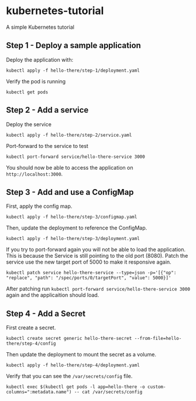 # kubernetes-tutorial

A simple Kubernetes tutorial

## Step 1 - Deploy a sample application

Deploy the application with:

```shell
kubectl apply -f hello-there/step-1/deployment.yaml
```

Verify the pod is running

```shell
kubectl get pods
```

## Step 2 - Add a service

Deploy the service

```shell
kubectl apply -f hello-there/step-2/service.yaml
```

Port-forward to the service to test

```shell
kubectl port-forward service/hello-there-service 3000
```

You should now be able to access the application on ```http://localhost:3000```.

## Step 3 - Add and use a ConfigMap

First, apply the config map.

```shell
kubectl apply -f hello-there/step-3/configmap.yaml
```

Then, update the deployment to reference the ConfigMap.

```shell
kubectl apply -f hello-there/step-3/deployment.yaml
```

If you try to port-forward again you will not be able to load the application. This is because the Service is still pointing to the old port (8080). Patch the service use the new target port of 5000 to make it responsive again.

```shell
kubectl patch service hello-there-service --type=json -p='[{"op": "replace", "path": "/spec/ports/0/targetPort", "value": 5000}]'
```

After patching run ```kubectl port-forward service/hello-there-service 3000``` again and the applicaition should load.

## Step 4 - Add a Secret

First create a secret.

```shell
kubectl create secret generic hello-there-secret --from-file=hello-there/step-4/config
```

Then update the deployment to mount the secret as a volume.

```shell
kubectl apply -f hello-there/step-4/deployment.yaml
```

Verify that you can see the ```/var/secrets/config``` file.

```shell
kubectl exec $(kubectl get pods -l app=hello-there -o custom-columns=":metadata.name") -- cat /var/secrets/config
```
